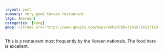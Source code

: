 ```yaml
---
layout: post
summary: Very good Korean restaurant
tags: [Korean]
categories: [Yong]
gmap: <iframe src="https://www.google.com/maps/embed?pb=!1m18!1m12!1m3!1d7818.076820550079!2d104.91875189138383!3d11.549102444416278!2m3!1f0!2f0!3f0!3m2!1i1024!2i768!4f13.1!3m3!1m2!1s0x310951242c118d53%3A0xa9c9fdb51512b00e!2zU2lrZ2FlayBLb3JlYW4gUmVzdGF1cmFudCDsi53qsJ0!5e0!3m2!1sen!2skh!4v1723610920806!5m2!1sen!2skh" width="600" height="450" style="border:0;" allowfullscreen="" loading="lazy" referrerpolicy="no-referrer-when-downgrade"></iframe>
---
```


This is a restaurant most frequently by the Korean nationals. The food here is excellent.
